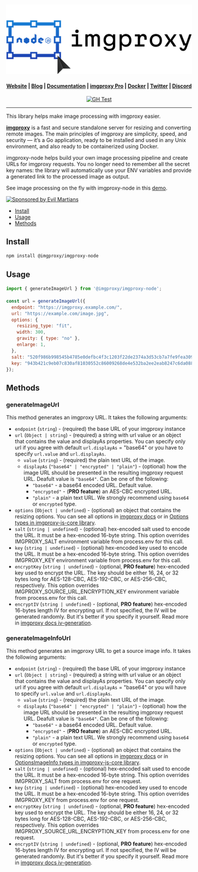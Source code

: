 <p align="center">
  <a href="https://imgproxy.net">
    <picture>
      <source media="(prefers-color-scheme: dark)" srcset="assets/nodejs-dark.svg?sanitize=true">
      <source media="(prefers-color-scheme: light)" srcset="assets/nodejs-light.svg?sanitize=true">
      <img alt="imgproxy-nodejs logo" src="assets/nodejs-light.svg?sanitize=true">
    </picture>
  </a>
</p>

<h4 align="center">
  <a href="https://imgproxy.net">Website</a> |
  <a href="https://imgproxy.net/blog/">Blog</a> |
  <a href="https://docs.imgproxy.net">Documentation</a> |
  <a href="https://imgproxy.net/#pro">imgproxy Pro</a> |
  <a href="https://hub.docker.com/r/darthsim/imgproxy/">Docker</a> |
  <a href="https://twitter.com/imgproxy_net">Twitter</a> |
  <a href="https://discord.gg/5GgpXgtC9u">Discord</a>
</h4>

<p align="center">
<a href="https://github.com/imgproxy/imgproxy/actions"><img alt="GH Test" src="https://img.shields.io/github/actions/workflow/status/imgproxy/imgproxy-node/ci.yml?branch=main&label=CI&style=for-the-badge" /></a>
</p>

---

This library helps make image processing with imgproxy easier.

**[imgproxy](https://github.com/imgproxy/imgproxy)** is a fast and secure standalone server for resizing and converting remote images. The main principles of imgproxy are simplicity, speed, and security — it’s a Go application, ready to be installed and used in any Unix environment, and also ready to be containerized using Docker.

imgproxy-node helps build your own image processing pipeline and create URLs for imgproxy requests. You no longer need to remember all the secret key names: the library will automatically use your ENV variables and provide a generated link to the processed image as output.

See image processing on the fly with imgproxy-node in this [demo](https://react-server-components-demo.vercel.app/image/1?preset=format_webp).

<p><a href="https://evilmartians.com/?utm_source=imgproxy-node">
  <picture>
    <source
      media="(prefers-color-scheme: dark)"
      srcset="https://evilmartians.com/badges/sponsored-by-evil-martians_v2.0_for-dark-bg@2x.png"
    >
    <img
      src="https://evilmartians.com/badges/sponsored-by-evil-martians_v2.0@2x.png"
      alt="Sponsored by Evil Martians"
      width="236"
      height="54"
    >
  </picture>
</a></p>

- [Install](#install)
- [Usage](#usage)
- [Methods](#methods)

## Install

```bash
npm install @imgproxy/imgproxy-node
```

## Usage

```js
import { generateImageUrl } from '@imgproxy/imgproxy-node';

const url = generateImageUrl({
  endpoint: "https://imgproxy.example.com/",
  url: "https://example.com/image.jpg",
  options: {
    resizing_type: "fit",
    width: 300,
    gravity: { type: "no" },
    enlarge: 1,
  },
  salt: "520f986b998545b4785e0defbc4f3c1203f22de2374a3d53cb7a7fe9fea309c5",
  key: "943b421c9eb07c830af81030552c86009268de4e532ba2ee2eab8247c6da0881",
});
```

## Methods

### generateImageUrl

This method generates an imgproxy URL.
It takes the following arguments:

- `endpoint` (`string`) - (required) the base URL of your imgproxy instance
- `url` (`Object | string`) - (required) a string with url value or an object that contains the value and displayAs properties. You can specify only url if you agree with default `url.displayAs` = "base64" or you have to specify `url.value` and `url.displayAs`.
  - `value` (`string`) - (required) the plain text URL of the image.
  - `displayAs` (`"base64" | "encrypted" | "plain"`) - (optional) how the image URL should be presented in the resulting imgproxy request URL. Deafult value is `"base64"`.
    Can be one of the following:
    - `"base64"` - a base64 encoded URL. Default value.
    - `"encrypted"` - (**PRO feature**) an AES-CBC encrypted URL.
    - `"plain"` - a plain text URL. We strongly recommend using `base64` or `encrypted` type.
- `options` (`Object | undefined`) - (optional) an object that contains the resizing options. You can see all options in [imgproxy docs](https://docs.imgproxy.net/generating_the_url?id=processing-options) or in [Options types in imgproxy-js-core library](https://github.com/imgproxy/imgproxy-js-core/blob/main/src/types/index.ts).
- `salt` (`string | undefined`) - (optional) hex-encoded salt used to encode the URL. It must be a hex-encoded 16-byte string. This option overrides IMGPROXY_SALT environment variable from process.env for this call.
- `key` (`string | undefined`) - (optional) hex-encoded key used to encode the URL. It must be a hex-encoded 16-byte string. This option overrides IMGPROXY_KEY environment variable from process.env for this call.
- `encryptKey` (`string | undefined`) - (optional, **PRO feature**) hex-encoded key used to encrypt the URL. The key should be either 16, 24, or 32 bytes long for AES-128-CBC, AES-192-CBC, or AES-256-CBC, respectively. This option overrides IMGPROXY_SOURCE_URL_ENCRYPTION_KEY environment variable from process.env for this call.
- `encryptIV` (`string | undefined`) - (optional, **PRO feature**) hex-encoded 16-bytes length IV for encrypting url. If not specified, the IV will be generated randomly. But it's better if you specify it yourself. Read more in [imgproxy docs iv-generation](https://docs.imgproxy.net/usage/encrypting_source_url#iv-generation).

### generateImageInfoUrl

This method generates an imgproxy URL to get a source image info.
It takes the following arguments:

- `endpoint` (`string`) - (required) the base URL of your imgproxy instance
- `url` (`Object | string`) - (required) a string with url value or an object that contains the value and displayAs properties. You can specify only url if you agree with default `url.displayAs` = "base64" or you will have to specify `url.value` and `url.displayAs`.
  - `value` (`string`) - (required) the plain text URL of the image.
  - `displayAs` (`"base64" | "encrypted" | "plain"`) - (optional) how the image URL should be presented in the resulting imgproxy request URL. Deafult value is `"base64"`.
    Can be one of the following:
    - `"base64"` - a base64 encoded URL. Default value.
    - `"encrypted"` - (**PRO feature**) an AES-CBC encrypted URL.
    - `"plain"` - a plain text URL. We strongly recommend using `base64` or `encrypted` type.
- `options` (`Object | undefined`) - (optional) an object that contains the resizing options. You can see all options in [imgproxy docs](https://docs.imgproxy.net/getting_the_image_info?id=info-options) or in [OptionsImageInfo types in imgproxy-js-core library](https://github.com/imgproxy/imgproxy-js-core/blob/main/src/types/index.ts).
- `salt` (`string | undefined`) - (optional) hex-encoded salt used to encode the URL. It must be a hex-encoded 16-byte string. This option overrides IMGPROXY_SALT from process.env for one request.
- `key` (`string | undefined`) - (optional) hex-encoded key used to encode the URL. It must be a hex-encoded 16-byte string. This option overrides IMGPROXY_KEY from process.env for one request.
- `encryptKey` (`string | undefined`) - (optional, **PRO feature**) hex-encoded key used to encrypt the URL. The key should be either 16, 24, or 32 bytes long for AES-128-CBC, AES-192-CBC, or AES-256-CBC, respectively. This option overrides IMGPROXY_SOURCE_URL_ENCRYPTION_KEY from process.env for one request.
- `encryptIV` (`string | undefined`) - (optional, **PRO feature**) hex-encoded 16-bytes length IV for encrypting url. If not specified, the IV will be generated randomly. But it's better if you specify it yourself. Read more in [imgproxy docs iv-generation](https://docs.imgproxy.net/usage/encrypting_source_url#iv-generation).
